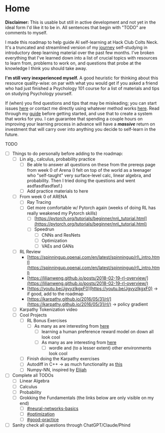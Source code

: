 # Home

**Disclaimer:** This is usable but still in active development and not yet in the ideal form I'd like it to be in. All sentences that begin with "TODO" are comments to myself.

I made this roadmap to help guide AI self-learning at Hack Club Colts Neck. It's a truncated and streamlined version of my [journey](home/my-journey.md) self-studying in introductory deep learning material over the past few months. I've broken everything that I've learned down into a list of crucial topics with resources to learn from, problems to work on, and questions that probe at the knowledge I think you should take away.&#x20;

**I'm still very inexperienced myself.** A good heuristic for thinking about this resource quality-wise: on par with what you would get if you asked a friend who had just finished a Psychology 101 course for a list of materials and tips on studying Psychology yourself.&#x20;

If (when) you find questions and tips that may be misleading; you can start issues [here](https://github.com/Vihaan3/Deep-Learning-Roadmap/issues) or contact me directly using whatever method works [here](https://vihaansondhi.substack.com/about#%C2%A7find-me). Read through my [guide](home/guide-to-using-this.md) before getting started, and use that to create a system that works for you. I can guarantee that spending a couple hours on improving your learning process in advance will have a _**massive**_ return on investment that will carry over into anything you decide to self-learn in the future.&#x20;

TODO

* [ ] Things to do personally before adding to the roadmap:&#x20;
  * [ ] Lin alg., calculus, probability practice&#x20;
    * [ ] Be able to answer all questions on these from the prereqs page from week 0 of Arena (I felt on top of the world as a teenager who "self-taught" very surface-level calc, linear algebra, and probability. Then I tried doing the questions and went asdfasdfasdfasf.)
    * [ ] Add practice materials to here
  * [ ] From week 0 of ARENA
    * [ ] Ray Tracing
    * [ ] Get more comfortable w/ Pytorch again (weeks of doing RL has really weakened my Pytorch skills)
      * [ ] [https://pytorch.org/tutorials/beginner/nn\_tutorial.html](https://pytorch.org/tutorials/beginner/nn\_tutorial.html)
      * [ ] Speedrun
        * [ ] CNNs and ResNets
        * [ ] Optimization
        * [ ] VAEs and GANs
  * [ ] RL Review
    * [https://spinningup.openai.com/en/latest/spinningup/rl\_intro.html](https://spinningup.openai.com/en/latest/spinningup/rl\_intro.html)
    * [https://lilianweng.github.io/posts/2018-02-19-rl-overview/](https://lilianweng.github.io/posts/2018-02-19-rl-overview/)
    * [https://youtu.be/JgvyzIkgxF0](https://youtu.be/JgvyzIkgxF0) -> if good, add to the roadmap
    * [https://karpathy.github.io/2016/05/31/rl/](https://karpathy.github.io/2016/05/31/rl/) -> policy gradient
  * [ ] Karpathy Tokenization video
  * [ ] Cool Projects
    * [ ] RL Bonus Exercises
      * [ ] As many as are interesting from [here](https://arena3-chapter2-rl.streamlit.app/\[2.4]\_RLHF#learn-a-human-preference-reward-model)
        * [ ] learning a human preference reward model on down all look cool&#x20;
        * [ ] As many as are interesting from [here](https://arena3-chapter2-rl.streamlit.app/\[2.3]\_PPO#introduction-ppo-vs-dqn)
          * [ ] wordle and (to a lesser extent) other environments look cool
    * [ ] Finish doing the Karpathy exercises
    * [ ] Autodiff in C++ -> as much functionality as [this](https://github.com/UlisseMini/light)
    * [ ] Numpy-NN, inspired by [Elijah](https://github.com/Elijah-Bodden/Numpy-NN)&#x20;
* [ ] Complete all TODOs
  * [ ] Linear Algebra
  * [ ] Calculus
  * [ ] Probability
  * [ ] Grokking the Fundamentals (the links below are only visible on my end)
    * [ ] [#neural-networks-basics](grokking-the-fundamentals.md#neural-networks-basics "mention")
    * [ ] [#optimization](grokking-the-fundamentals.md#optimization "mention")
    * [ ] [#good-practice](grokking-the-fundamentals.md#good-practice "mention")
* [ ] Sanity check all questions through ChatGPT/Claude/Phind
